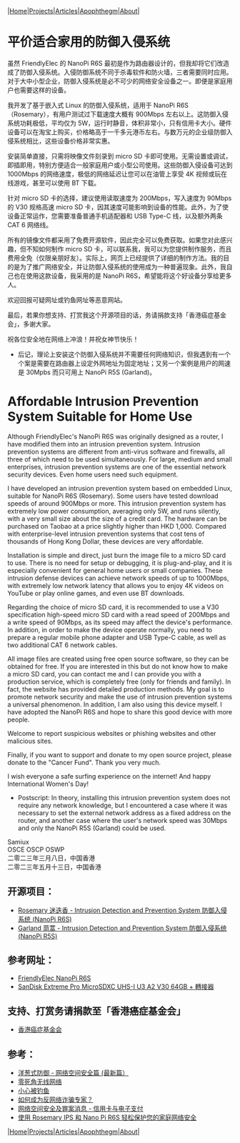 |[Home](/README.md)|[Projects](/projects.md)|[Articles](/articles.md)|[Apophthegm](/apophthegm.md)|[About](/about.md)|

# 平价适合家用的防御入侵系统

虽然 FriendlyElec 的 NanoPi R6S 最初是作为路由器设计的，但我却将它们改造成了防御入侵系统。入侵防御系统不同于杀毒软件和防火墙，三者需要同时应用。对于大中小型企业，防御入侵系统是必不可少的网络安全设备之一。即便是家庭用户也需要这样的设备。  

我开发了基于嵌入式 Linux 的防御入侵系统，适用于 NanoPi R6S （Rosemary），有用户测试过下载速度大概有 900Mbps 左右以上。这防御入侵系统功耗极低，平均仅为 5W，运行时静音，体积非常小，只有信用卡大小。硬件设备可以在淘宝上购买，价格略高于一千多元港币左右。与数万元的企业级防御入侵系统相比，这些设备价格非常实惠。  

安装简单直接，只需将映像文件刻录到 micro SD 卡即可使用。无需设置或调试，即插即用，特别方便适合一般家庭用户或小型公司使用。这些防御入侵设备可达到 1000Mbps 的网络速度，极低的网络延迟让您可以在油管上享受 4K 视频或玩在线游戏，甚至可以使用 BT 下载。  

针对 micro SD 卡的选择，建议使用读取速度为 200Mbps，写入速度为 90Mbps 的 V30 规格高速 micro SD 卡，因其速度可能影响到设备的性能。此外，为了使设备正常运作，您需要准备普通手机适配器和 USB Type-C 线，以及额外两条 CAT 6 网络线。  

所有的镜像文件都采用了免费开源软件，因此完全可以免费获取。如果您对此感兴趣，但不知如何制作 micro SD 卡，可以联系我，我可以为您提供制作服务，而且费用全免（仅限亲朋好友）。实际上，网页上已经提供了详细的制作方法。我的目的是为了推广网络安全，并让防御入侵系统的使用成为一种普遍现象。此外，我自己也在使用这款设备，我采用的是 NanoPi R6S，希望能将这个好设备分享给更多人。  

欢迎回报可疑网址或钓鱼网址等恶意网站。  

最后，若果你想支持、打赏我这个开源项目的话，务请捐款支持「香港癌症基金会」，多谢大家。

祝各位安全地在网络上冲浪！并祝女神节快乐！  

* 后记，理论上安装这个防御入侵系统并不需要任何网络知识，但我遇到有一个个案是需要在路由器上设定外网地址为固定地址；又另一个案例是用户的网速是 30Mpbs 而只可用上 NanoPi R5S (Garland)。

# Affordable Intrusion Prevention System Suitable for Home Use

Although FriendlyElec's NanoPi R6S was originally designed as a router, I have modified them into an intrusion prevention system. Intrusion prevention systems are different from anti-virus software and firewalls, all three of which need to be used simultaneously. For large, medium and small enterprises, intrusion prevention systems are one of the essential network security devices. Even home users need such equipment.

I have developed an intrusion prevention system based on embedded Linux, suitable for NanoPi R6S (Rosemary). Some users have tested download speeds of around 900Mbps or more. This intrusion prevention system has extremely low power consumption, averaging only 5W, and runs silently, with a very small size about the size of a credit card. The hardware can be purchased on Taobao at a price slightly higher than HKD 1,000. Compared with enterprise-level intrusion prevention systems that cost tens of thousands of Hong Kong Dollar, these devices are very affordable.

Installation is simple and direct, just burn the image file to a micro SD card to use. There is no need for setup or debugging, it is plug-and-play, and it is especially convenient for general home users or small companies. These intrusion defense devices can achieve network speeds of up to 1000Mbps, with extremely low network latency that allows you to enjoy 4K videos on YouTube or play online games, and even use BT downloads.

Regarding the choice of micro SD card, it is recommended to use a V30 specification high-speed micro SD card with a read speed of 200Mbps and a write speed of 90Mbps, as its speed may affect the device's performance. In addition, in order to make the device operate normally, you need to prepare a regular mobile phone adapter and USB Type-C cable, as well as two additional CAT 6 network cables.

All image files are created using free open source software, so they can be obtained for free. If you are interested in this but do not know how to make a micro SD card, you can contact me and I can provide you with a production service, which is completely free (only for friends and family). In fact, the website has provided detailed production methods. My goal is to promote network security and make the use of intrusion prevention systems a universal phenomenon. In addition, I am also using this device myself. I have adopted the NanoPi R6S and hope to share this good device with more people.

Welcome to report suspicious websites or phishing websites and other malicious sites.

Finally, if you want to support and donate to my open source project, please donate to the "Cancer Fund". Thank you very much.

I wish everyone a safe surfing experience on the internet! And happy International Women's Day!

* Postscript: In theory, installing this intrusion prevention system does not require any network knowledge, but I encountered a case where it was necessary to set the external network address as a fixed address on the router, and another case where the user's network speed was 30Mbps and only the NanoPi R5S (Garland) could be used.

Samiux  
OSCE  OSCP  OSWP   
二零二三年三月八日，中国香港    
二零二三年五月十三日，中国香港    

## 开源项目：

- [Rosemary 迷迭香 - Intrusion Detection and Prevention System 防御入侵系统 (NanoPi R6S)](/rosemary.md)  
- [Garland 茼蒿 - Intrusion Detection and Prevention System 防御入侵系统 (NanoPi R5S)](/garland.md)      

## 参考网址：

- [FriendlyElec NanoPi R6S](https://www.friendlyelec.com/index.php?route=product/product&product_id=289)  
- [SanDisk Extreme Pro MicroSDXC UHS-I U3 A2 V30 64GB + 轉接器 ](https://www.amazon.com/-/zh_TW/SanDisk-Extreme-64GB-%E9%99%84%E8%BD%89%E6%8E%A5%E5%99%A8%E3%80%82%E5%85%A8%E9%AB%98%E6%B8%85%E5%92%8C-%E8%B6%85%E9%AB%98%E7%95%AB%E8%B3%AA%E5%BD%B1%E7%89%87%E9%8C%84%E8%A3%BD/dp/B07G3GMRYF)  

## 支持、打赏务请捐款至「香港癌症基金会」

- [香港癌症基金会](https://www.cancer-fund.org)  

## 参考：

- [洋葱式防御 - 网络空间安全篇 (最新篇）](/onion-defense_3.md)  
- [零死角无线网络](/mesh.md)  
- [小心被钓鱼](/phishing.md)  
- [如何成为反网络诈骗专家？](/anti-scam.md)  
- [网络空间安全及罪案消息 - 信用卡与电子支付](/e-pay.md)  
- [使用 Rosemary IPS 和 Nano Pi R6S 轻松保护您的家庭网络安全](/rosemary_ips.md)  

|[Home](/README.md)|[Projects](/projects.md)|[Articles](/articles.md)|[Apophthegm](/apophthegm.md)|[About](/about.md)|

